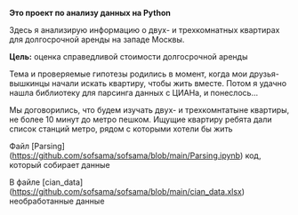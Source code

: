 **Это проект по анализу данных на Python**


Здесь я анализирую информацию о двух- и трехкомнатных квартирах для долгосрочной аренды на западе Москвы.    

**Цель:** оценка справедливой стоимости долгосрочной аренды

Тема и проверяемые гипотезы родились в момент, когда мои друзья-вышкинцы начали искать квартиру, чтобы жить вместе. Потом я удачно нашла библиотеку для парсинга данных с ЦИАНа, и понеслось...

Мы договорились, что будем изучать двух- и трехкомнтатыне квартиры, не более 10 минут до метро пешком. Ищущие квартиру ребята дали список станций метро, рядом с которыми хотели бы жить 

Файл [Parsing] (https://github.com/sofsama/sofsama/blob/main/Parsing.ipynb) код, который собирает данные

В файле [cian_data] (https://github.com/sofsama/sofsama/blob/main/cian_data.xlsx) необработанные данные
